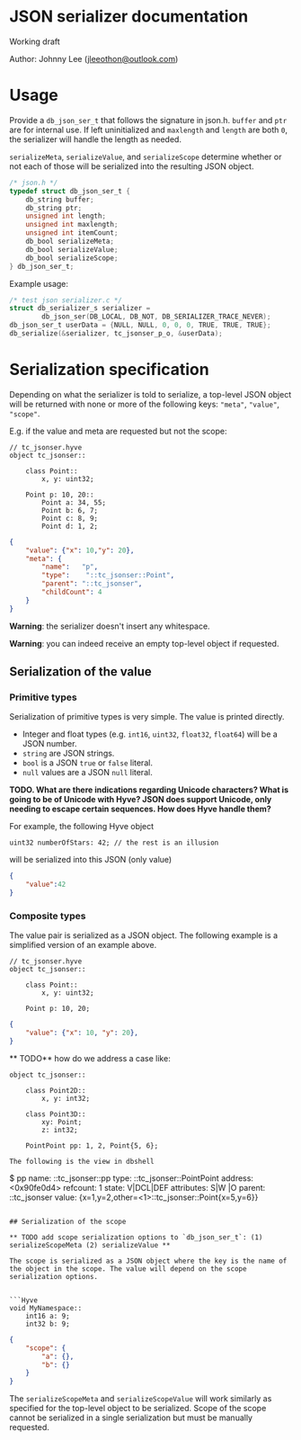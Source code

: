 # JSON serializer documentation

Working draft

Author: Johnny Lee (jleeothon@outlook.com)

# Usage

Provide a `db_json_ser_t` that follows the signature in json.h. `buffer` and `ptr` are for internal use. If left uninitialized and `maxlength` and `length` are both `0`, the serializer will handle the length as needed.

`serializeMeta`, `serializeValue`, and `serializeScope` determine whether or not each of those will be serialized into the resulting JSON object.

```C
/* json.h */
typedef struct db_json_ser_t {
    db_string buffer;
    db_string ptr;
    unsigned int length;
    unsigned int maxlength;
    unsigned int itemCount;
    db_bool serializeMeta;
    db_bool serializeValue;
    db_bool serializeScope;
} db_json_ser_t;
```

Example usage:

```C
/* test json serializer.c */
struct db_serializer_s serializer = 
        db_json_ser(DB_LOCAL, DB_NOT, DB_SERIALIZER_TRACE_NEVER);
db_json_ser_t userData = {NULL, NULL, 0, 0, 0, TRUE, TRUE, TRUE};
db_serialize(&serializer, tc_jsonser_p_o, &userData);
```

# Serialization specification

Depending on what the serializer is told to serialize, a top-level JSON object will be returned with none or more of the following keys: `"meta"`, `"value"`, `"scope"`.

E.g. if the value and meta are requested but not the scope:

```Hyve
// tc_jsonser.hyve
object tc_jsonser::

    class Point::
        x, y: uint32;

    Point p: 10, 20::
        Point a: 34, 55;
        Point b: 6, 7;
        Point c: 8, 9;
        Point d: 1, 2;
```

```json
{
    "value": {"x": 10,"y": 20},
    "meta": {
        "name":   "p",
        "type":    "::tc_jsonser::Point",
        "parent": "::tc_jsonser",
        "childCount": 4
    }
}

```

**Warning**: the serializer doesn't insert any whitespace.

**Warning**: you can indeed receive an empty top-level object if requested.

## Serialization of the value

### Primitive types

Serialization of primitive types is very simple. The value is printed directly.
- Integer and float types (e.g. `int16`, `uint32`, `float32`, `float64`) will be a JSON number.
- `string` are JSON strings.
- `bool` is a JSON `true` or `false` literal.
- `null` values are a JSON `null` literal.

**TODO. What are there indications regarding Unicode characters? What is going to be of Unicode with Hyve? JSON does support Unicode, only needing to escape certain sequences. How does Hyve handle them?**

For example, the following Hyve object

```Hyve
uint32 numberOfStars: 42; // the rest is an illusion
```

will be serialized into this JSON (only value)

```json
{
    "value":42
}
```

### Composite types

The value pair is serialized as a JSON object. The following example is a simplified version of an example above.

```Hyve
// tc_jsonser.hyve
object tc_jsonser::

    class Point::
        x, y: uint32;

    Point p: 10, 20;
```

```json
{
    "value": {"x": 10, "y": 20},
}
```

** TODO** how do we address a case like:

```
object tc_jsonser::

    class Point2D::
        x, y: int32;

    class Point3D::
        xy: Point;
        z: int32;

    PointPoint pp: 1, 2, Point{5, 6};

The following is the view in dbshell
```
$ pp
name:         ::tc_jsonser::pp
type:         ::tc_jsonser::PointPoint
address:      <0x90fe0d4>
refcount:     1
state:        V|DCL|DEF
attributes:   S|W |O 
parent:       ::tc_jsonser
value:        {x=1,y=2,other=<1>::tc_jsonser::Point{x=5,y=6}}
```

## Serialization of the scope

** TODO add scope serialization options to `db_json_ser_t`: (1) serializeScopeMeta (2) serializeValue **

The scope is serialized as a JSON object where the key is the name of the object in the scope. The value will depend on the scope serialization options.


```Hyve
void MyNamespace::
    int16 a: 9;
    int32 b: 9;
```

```JSON
{
    "scope": {
        "a": {},
        "b": {}
    }
}
```

The `serializeScopeMeta` and `serializeScopeValue` will work similarly as specified for the top-level object to be serialized. Scope of the scope cannot be serialized in a single serialization but must be manually requested.
